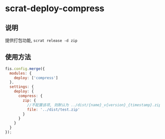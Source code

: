 # scrat-deploy-compress

## 说明

提供打包功能, `scrat release -d zip`

## 使用方法

```javascript
fis.config.merge({
  modules: {
    deploy: ['compress']
  },
  settings: {
    deploy: {
      compress: {
        zip: {
          //不配置该项, 则默认为 ../dist/{name}_v{version}_{timestamp}.zip
          file: '../dist/test.zip'
        }
      }
    }
  }
});
```